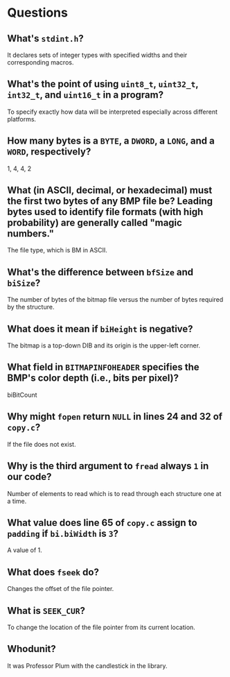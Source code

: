 # Questions

## What's `stdint.h`?

It declares sets of integer types with specified widths and their corresponding macros.

## What's the point of using `uint8_t`, `uint32_t`, `int32_t`, and `uint16_t` in a program?

To specify exactly how data will be interpreted especially across different platforms.

## How many bytes is a `BYTE`, a `DWORD`, a `LONG`, and a `WORD`, respectively?

1, 4, 4, 2

## What (in ASCII, decimal, or hexadecimal) must the first two bytes of any BMP file be? Leading bytes used to identify file formats (with high probability) are generally called "magic numbers."

The file type, which is BM in ASCII.

## What's the difference between `bfSize` and `biSize`?

The number of bytes of the bitmap file versus the number of bytes required by the structure.

## What does it mean if `biHeight` is negative?

The bitmap is a top-down DIB and its origin is the upper-left corner.

## What field in `BITMAPINFOHEADER` specifies the BMP's color depth (i.e., bits per pixel)?

biBitCount

## Why might `fopen` return `NULL` in lines 24 and 32 of `copy.c`?

If the file does not exist.

## Why is the third argument to `fread` always `1` in our code?

Number of elements to read which is to read through each structure one at a time.

## What value does line 65 of `copy.c` assign to `padding` if `bi.biWidth` is `3`?

A value of 1.

## What does `fseek` do?

Changes the offset of the file pointer.

## What is `SEEK_CUR`?

To change the location of the file pointer from its current location.

## Whodunit?
It was Professor Plum with the candlestick in the library.

